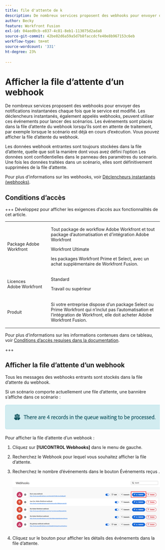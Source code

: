 ```yaml
---
title: file d'attente de k
description: De nombreux services proposent des webhooks pour envoyer des notifications instantanées chaque fois que le service est modifié. Les déclencheurs instantanés, également appelés webhooks, peuvent utiliser ces événements pour lancer des scénarios. Les événements sont placés dans la file d’attente du webhook lorsqu’ils sont en attente de traitement, par exemple lorsque le scénario est déjà en cours d’exécution. Vous pouvez afficher la file d’attente du webhook.
author: Becky
feature: Workfront Fusion
exl-id: 04aed0cb-e837-4c81-8eb1-113075d2ada8
source-git-commit: 42be02d6a59a5d7b8faccdcfe40e8b967153c6eb
workflow-type: tm+mt
source-wordcount: '331'
ht-degree: 23%

---
```


# Afficher la file d’attente d’un webhook

De nombreux services proposent des webhooks pour envoyer des notifications instantanées chaque fois que le service est modifié. Les déclencheurs instantanés, également appelés webhooks, peuvent utiliser ces événements pour lancer des scénarios. Les événements sont placés dans la file d’attente du webhook lorsqu’ils sont en attente de traitement, par exemple lorsque le scénario est déjà en cours d’exécution. Vous pouvez afficher la file d’attente du webhook.

Les données webhook entrantes sont toujours stockées dans la file d’attente, quelle que soit la manière dont vous avez défini l’option Les données sont confidentielles dans le panneau des paramètres du scénario. Une fois les données traitées dans un scénario, elles sont définitivement supprimées de la file d’attente.

Pour plus d’informations sur les webhooks, voir [Déclencheurs instantanés (webhooks)](/help/workfront-fusion/references/modules/webhooks-reference.md).

## Conditions d’accès

+++ Développez pour afficher les exigences d’accès aux fonctionnalités de cet article.

<table style="table-layout:auto">
 <col> 
 <col> 
 <tbody> 
  <tr> 
   <td role="rowheader">Package Adobe Workfront</td> 
   <td> <p>Tout package de workflow Adobe Workfront et tout package d’automatisation et d’intégration Adobe Workfront</p><p>Workfront Ultimate</p><p>les packages Workfront Prime et Select, avec un achat supplémentaire de Workfront Fusion.</p> </td> 
  </tr> 
  <tr data-mc-conditions=""> 
   <td role="rowheader">Licences Adobe Workfront</td> 
   <td> <p>Standard</p><p>Travail ou supérieur</p> </td> 
  </tr> 
  <tr> 
   <td role="rowheader">Produit</td> 
   <td>
   <p>Si votre entreprise dispose d’un package Select ou Prime Workfront qui n’inclut pas l’automatisation et l’intégration de Workfront, elle doit acheter Adobe Workfront Fusion.</li></ul>
   </td> 
  </tr>
 </tbody> 
</table>

Pour plus d’informations sur les informations contenues dans ce tableau, voir [Conditions d’accès requises dans la documentation](/help/workfront-fusion/references/licenses-and-roles/access-level-requirements-in-documentation.md).

+++

## Afficher la file d’attente d’un webhook

Tous les messages des webhooks entrants sont stockés dans la file d’attente du webhook.

Si un scénario comporte actuellement une file d’attente, une bannière s’affiche dans ce scénario :

![Bannière de file d’attente](assets/queue-banner.png)

Pour afficher la file d’attente d’un webhook :

1. Cliquez sur **[!UICONTROL Webhooks]** dans le menu de gauche.
1. Recherchez le Webhook pour lequel vous souhaitez afficher la file d’attente.
1. Recherchez le nombre d’événements dans le bouton Événements reçus .

   ![File d’attente Webhook](assets/webhook-queue.png)

1. Cliquez sur le bouton pour afficher les détails des événements dans la file d’attente.

